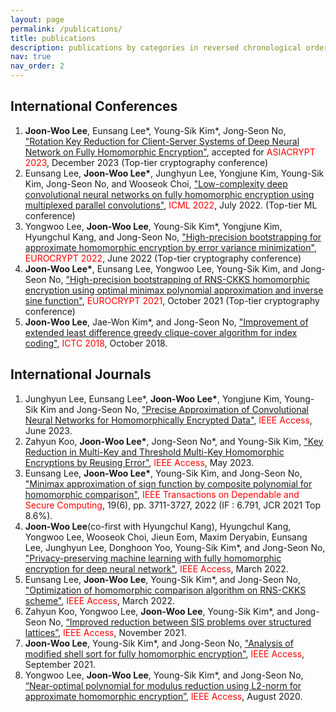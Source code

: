 ```yaml
---
layout: page
permalink: /publications/
title: publications
description: publications by categories in reversed chronological order. generated by jekyll-scholar.
nav: true
nav_order: 2
---
```


<!-- _pages/publications.md -->

## International Conferences

<div class="publications">
<ol>
  <li><b>Joon-Woo Lee</b>, Eunsang Lee*, Young-Sik Kim*, Jong-Seon No, <a href="https://eprint.iacr.org/2022/532" class="custom-link">"Rotation Key Reduction for Client-Server Systems of Deep Neural Network on Fully Homomorphic Encryption"</a>, accepted for 
  <span style="color: red;">ASIACRYPT 2023</span>, December 2023 (Top-tier cryptography conference)</li>
  <li>Eunsang Lee, <b>Joon-Woo Lee*</b>, Junghyun Lee, Yongjune Kim, Young-Sik Kim, Jong-Seon No, and Wooseok Choi, <a href="https://www.example.com" class="custom-link">"Low-complexity deep convolutional neural networks on fully homomorphic encryption using multiplexed parallel convolutions"</a>, <span style="color: red;">ICML 2022</span>, July 2022. (Top-tier ML conference)</li>
  <li>Yongwoo Lee, <b>Joon-Woo Lee</b>, Young-Sik Kim*, Yongjune Kim, Hyungchul Kang, and Jong-Seon No, <a href="https://www.example.com" class="custom-link">"High-precision bootstrapping for approximate homomorphic encryption by error variance minimization"</a>, <span style="color: red;">EUROCRYPT 2022</span>, June 2022 (Top-tier cryptography conference)</li>
  <li><b>Joon-Woo Lee*</b>, Eunsang Lee, Yongwoo Lee, Young-Sik Kim, and Jong-Seon No, <a href="https://www.example.com" class="custom-link">"High-precision bootstrapping of RNS-CKKS homomorphic encryption using optimal minimax polynomial approximation and inverse sine function"</a>, <span style="color: red;">EUROCRYPT 2021</span>, October 2021 (Top-tier cryptography conference)</li>
  <li><b>Joon-Woo Lee</b>, Jae-Won Kim*, and Jong-Seon No, <a href="https://www.example.com" class="custom-link">"Improvement of extended least difference greedy clique-cover algorithm for index coding"</a>, <span style="color: red;">ICTC 2018</span>, October 2018.</li>
</ol>

</div>

## International Journals

<ol>
  <li>Junghyun Lee, Eunsang Lee*, <b>Joon-Woo Lee*</b>, Yongjune Kim, Young-Sik Kim and Jong-Seon No, <a href="https://www.example.com" class="custom-link">"Precise Approximation of Convolutional Neural Networks for Homomorphically Encrypted Data"</a>, <span style="color: red;">IEEE Access</span>, June 2023.</li>
  <li>Zahyun Koo, <b>Joon-Woo Lee*</b>, Jong-Seon No*, and Young-Sik Kim, <a href="https://www.example.com" class="custom-link">"Key Reduction in Multi-Key and Threshold Multi-Key Homomorphic Encryptions by Reusing Error"</a>, <span style="color: red;">IEEE Access</span>, May 2023.</li>
  <li>Eunsang Lee, <b>Joon-Woo Lee*</b>, Young-Sik Kim, and Jong-Seon No, <a href="https://www.example.com" class="custom-link">"Minimax approximation of sign function by composite polynomial for homomorphic comparison"</a>, <span style="color: red;">IEEE Transactions on Dependable and Secure Computing</span>, 19(6), pp. 3711-3727, 2022 (IF : 6.791, JCR 2021 Top 8.6%).</li>
  <li><b>Joon-Woo Lee</b>(co-first with Hyungchul Kang), Hyungchul Kang, Yongwoo Lee, Wooseok Choi, Jieun Eom, Maxim Deryabin, Eunsang Lee, Junghyun Lee, Donghoon Yoo, Young-Sik Kim*, and Jong-Seon No, <a href="https://www.example.com" class="custom-link">"Privacy-preserving machine learning with fully homomorphic encryption for deep neural network"</a>, <span style="color: red;">IEEE Access</span>, March 2022.</li>
  <li>Eunsang Lee, <b>Joon-Woo Lee</b>, Young-Sik Kim*, and Jong-Seon No, <a href="https://www.example.com" class="custom-link">"Optimization of homomorphic comparison algorithm on RNS-CKKS scheme"</a>, <span style="color: red;">IEEE Access</span>, March 2022.</li>
  <li>Zahyun Koo, Yongwoo Lee, <b>Joon-Woo Lee</b>, Young-Sik Kim*, and Jong-Seon No, <a href="https://www.example.com" class="custom-link">“Improved reduction between SIS problems over structured lattices”</a>, <span style="color: red;">IEEE Access</span>, November 2021.</li>
  <li><b>Joon-Woo Lee</b>, Young-Sik Kim*, and Jong-Seon No, <a href="https://www.example.com" class="custom-link">"Analysis of modified shell sort for fully homomorphic encryption"</a>, <span style="color: red;">IEEE Access</span>, September 2021.</li>
  <li>Yongwoo Lee, <b>Joon-Woo Lee</b>, Young-Sik Kim*, and Jong-Seon No, <a href="https://www.example.com" class="custom-link">“Near-optimal polynomial for modulus reduction using L2-norm for approximate homomorphic encryption”</a>, <span style="color: red;">IEEE Access</span>, August 2020.</li>
</ol>
